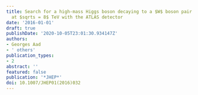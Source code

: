 ```yaml
---
title: Search for a high-mass Higgs boson decaying to a $W$ boson pair in $pp$ collisions
  at $sqrts = 8$ TeV with the ATLAS detector
date: '2016-01-01'
draft: true
publishDate: '2020-10-05T23:01:30.934147Z'
authors:
- Georges Aad
- ' others'
publication_types:
- 2
abstract: ''
featured: false
publication: '*JHEP*'
doi: 10.1007/JHEP01(2016)032
---
```


